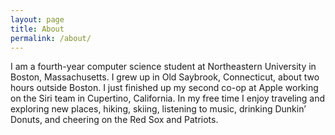 ```yaml
---
layout: page
title: About
permalink: /about/
---
```


I am a fourth-year computer science student at Northeastern University in Boston, Massachusetts. I grew up in Old Saybrook, Connecticut, about two hours outside Boston. I just finished up my second co-op at Apple working on the Siri team in Cupertino, California. In my free time I enjoy traveling and exploring new places, hiking, skiing, listening to music, drinking Dunkin’ Donuts, and cheering on the Red Sox and Patriots.

